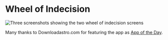 # Wheel of Indecision

![Three screenshots showing the two wheel of indecision screens](https://github.com/gerald1248/wheel-of-indecision/blob/main/wheel-of-indecision.png?raw=true)

Many thanks to Downloadastro.com for featuring the app as <a href="https://appoftheday.downloadastro.com/app/wheel-of-indecision/">App of the Day</a>.
